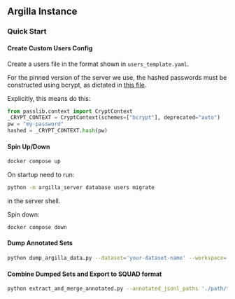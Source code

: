 ## Argilla Instance


### Quick Start


#### Create Custom Users Config

Create a users file in the format shown in `users_template.yaml`.

For the pinned version of the server we use, the hashed passwords must be constructed using bcrypt,
as dictated in [this file](https://github.com/argilla-io/argilla-server/blob/6130c634506bc649a64d8461992946537ae287e1/src/argilla_server/contexts/accounts.py#L202).

Explicitly, this means do this:

```python
from passlib.context import CryptContext
_CRYPT_CONTEXT = CryptContext(schemes=["bcrypt"], deprecated="auto")
pw = "my-password"
hashed = _CRYPT_CONTEXT.hash(pw)
```



#### Spin Up/Down

```zsh
docker compose up
```

On startup need to run:

```zsh
python -m argilla_server database users migrate
```

in the server shell.

Spin down:

```zsh
docker compose down
```


#### Dump Annotated Sets


```zsh
python dump_argilla_data.py --dataset='your-dataset-name' --workspace='your-workspace-name' --outpath='./path/to/your/desired/outfile.json'
```


#### Combine Dumped Sets and Export to SQUAD format


```zsh
python extract_and_merge_annotated.py --annotated_jsonl_paths './path/to/your/first/argilla/dump.jsonl' './path/to/your/second/argilla/dump.jsonl' --outpath './path/to/your/desired/outfile.json'
```


<!-- TODO: Re-define dataset (with existing annotations), by splitting "Physician1 :", "Physician2" subsets from CA DMHC data.


TODO: Add question for physician users:

What is the correct outcome, assuming the facts presented in the background are accurate?
Uphold, Overturn, Too little info.
 -->

